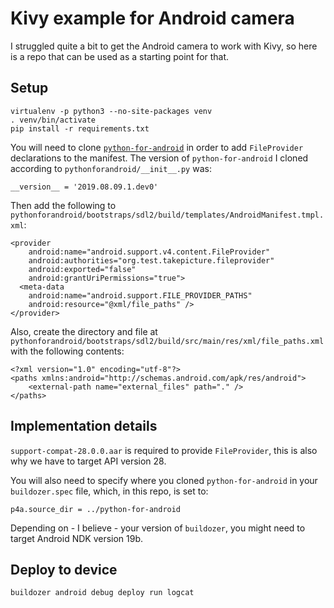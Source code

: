 # Kivy example for Android camera

I struggled quite a bit to get the Android camera to work with Kivy, so here is a repo that can be used as a starting point for that.

## Setup

	virtualenv -p python3 --no-site-packages venv
	. venv/bin/activate
	pip install -r requirements.txt
	
You will need to clone [`python-for-android`](https://github.com/kivy/python-for-android) in order to add `FileProvider` declarations to the manifest.  The version of `python-for-android` I cloned according to `pythonforandroid/__init__.py` was:
	
    __version__ = '2019.08.09.1.dev0'

Then add the following to `pythonforandroid/bootstraps/sdl2/build/templates/AndroidManifest.tmpl.xml`:

	<provider
		android:name="android.support.v4.content.FileProvider"
		android:authorities="org.test.takepicture.fileprovider"
		android:exported="false"
		android:grantUriPermissions="true">
	  <meta-data
        android:name="android.support.FILE_PROVIDER_PATHS"
        android:resource="@xml/file_paths" />
	</provider>

Also, create the directory and file at `pythonforandroid/bootstraps/sdl2/build/src/main/res/xml/file_paths.xml` with the following contents:

    <?xml version="1.0" encoding="utf-8"?>
	<paths xmlns:android="http://schemas.android.com/apk/res/android">
        <external-path name="external_files" path="." />
	</paths>

## Implementation details

`support-compat-28.0.0.aar` is required to provide `FileProvider`, this is also why we have to target API version 28.

You will also need to specify where you cloned `python-for-android` in your `buildozer.spec` file, which, in this repo, is set to:

	p4a.source_dir = ../python-for-android

Depending on - I believe - your version of `buildozer`, you might need to target Android NDK version 19b.

## Deploy to device
	
	buildozer android debug deploy run logcat

